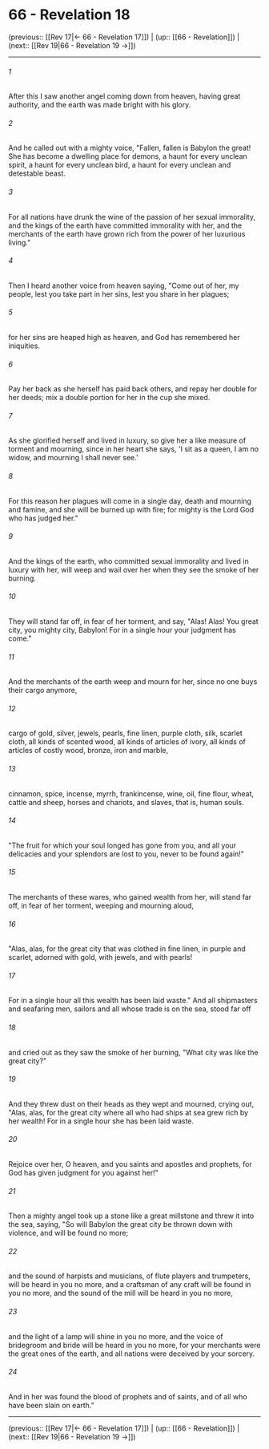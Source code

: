 # 66 - Revelation 18

(previous:: [[Rev 17|← 66 - Revelation 17]]) | (up:: [[66 - Revelation]]) | (next:: [[Rev 19|66 - Revelation 19 →]])

***


###### 1 
After this I saw another angel coming down from heaven, having great authority, and the earth was made bright with his glory. 

###### 2 
And he called out with a mighty voice, "Fallen, fallen is Babylon the great! She has become a dwelling place for demons, a haunt for every unclean spirit, a haunt for every unclean bird, a haunt for every unclean and detestable beast. 

###### 3 
For all nations have drunk the wine of the passion of her sexual immorality, and the kings of the earth have committed immorality with her, and the merchants of the earth have grown rich from the power of her luxurious living." 

###### 4 
Then I heard another voice from heaven saying, "Come out of her, my people, lest you take part in her sins, lest you share in her plagues; 

###### 5 
for her sins are heaped high as heaven, and God has remembered her iniquities. 

###### 6 
Pay her back as she herself has paid back others, and repay her double for her deeds; mix a double portion for her in the cup she mixed. 

###### 7 
As she glorified herself and lived in luxury, so give her a like measure of torment and mourning, since in her heart she says, 'I sit as a queen, I am no widow, and mourning I shall never see.' 

###### 8 
For this reason her plagues will come in a single day, death and mourning and famine, and she will be burned up with fire; for mighty is the Lord God who has judged her." 

###### 9 
And the kings of the earth, who committed sexual immorality and lived in luxury with her, will weep and wail over her when they see the smoke of her burning. 

###### 10 
They will stand far off, in fear of her torment, and say, "Alas! Alas! You great city, you mighty city, Babylon! For in a single hour your judgment has come." 

###### 11 
And the merchants of the earth weep and mourn for her, since no one buys their cargo anymore, 

###### 12 
cargo of gold, silver, jewels, pearls, fine linen, purple cloth, silk, scarlet cloth, all kinds of scented wood, all kinds of articles of ivory, all kinds of articles of costly wood, bronze, iron and marble, 

###### 13 
cinnamon, spice, incense, myrrh, frankincense, wine, oil, fine flour, wheat, cattle and sheep, horses and chariots, and slaves, that is, human souls. 

###### 14 
"The fruit for which your soul longed has gone from you, and all your delicacies and your splendors are lost to you, never to be found again!" 

###### 15 
The merchants of these wares, who gained wealth from her, will stand far off, in fear of her torment, weeping and mourning aloud, 

###### 16 
"Alas, alas, for the great city that was clothed in fine linen, in purple and scarlet, adorned with gold, with jewels, and with pearls! 

###### 17 
For in a single hour all this wealth has been laid waste." And all shipmasters and seafaring men, sailors and all whose trade is on the sea, stood far off 

###### 18 
and cried out as they saw the smoke of her burning, "What city was like the great city?" 

###### 19 
And they threw dust on their heads as they wept and mourned, crying out, "Alas, alas, for the great city where all who had ships at sea grew rich by her wealth! For in a single hour she has been laid waste. 

###### 20 
Rejoice over her, O heaven, and you saints and apostles and prophets, for God has given judgment for you against her!" 

###### 21 
Then a mighty angel took up a stone like a great millstone and threw it into the sea, saying, "So will Babylon the great city be thrown down with violence, and will be found no more; 

###### 22 
and the sound of harpists and musicians, of flute players and trumpeters, will be heard in you no more, and a craftsman of any craft will be found in you no more, and the sound of the mill will be heard in you no more, 

###### 23 
and the light of a lamp will shine in you no more, and the voice of bridegroom and bride will be heard in you no more, for your merchants were the great ones of the earth, and all nations were deceived by your sorcery. 

###### 24 
And in her was found the blood of prophets and of saints, and of all who have been slain on earth."

***

(previous:: [[Rev 17|← 66 - Revelation 17]]) | (up:: [[66 - Revelation]]) | (next:: [[Rev 19|66 - Revelation 19 →]])
